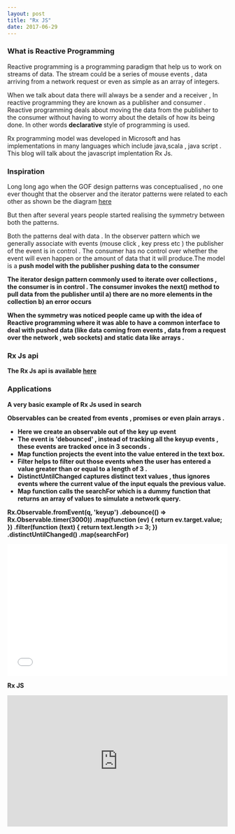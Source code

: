 ```yaml
---
layout: post
title: "Rx JS"
date: 2017-06-29
---
```


<h3> What is Reactive Programming </h3>

Reactive programming is a programming paradigm that help us to work on streams of data. The stream could be a series of mouse events , data arriving from a network request or even as simple as an array of integers.

When we talk about data there will always be a sender and a receiver , In reactive programming they are known as a publisher and consumer . Reactive programming deals about moving the data from the publisher to the consumer without having to worry about the details of how its being done. In other words <b> declarative </b> style of programming is used.

Rx programming model was developed in Microsoft and has implementations in many languages which include java,scala , java script . This blog will talk about the javascript implentation Rx Js.

<h3> Inspiration </h3>

Long long ago when the GOF design patterns was conceptualised , no one ever thought that the observer and the iterator patterns were related to each other as shown be the diagram  <a href="http://idiotechie.com/gang-of-four-gof-design-pattern"> here </a>

But then after several years people started realising the symmetry between both the patterns.

Both the patterns deal with data . In the observer pattern which we generally associate with events (mouse click , key press etc ) the publisher of the event is in control . The consumer has no control over whether the event will even happen or the amount of data that it will produce.The model is a <b> push model </model> with the publisher pushing data to the consumer

The iterator design pattern commonly used to iterate over collections , the consumer is in control . The consumer invokes the next() method to pull data from the publisher until a) there are no more elements in the collection b) an error occurs

When the symmetry was noticed people came up with the idea of Reactive programming where it was able to have a common interface to deal with pushed data (like data coming from events , data from a request over the network , web sockets)
and static data like arrays .

<h3> Rx Js api </h3>

The Rx Js api is available <a href="https://www.learnrxjs.io">here</a>

<h3> Applications </h3>

A very basic example of Rx Js used in search

Observables can be created from events , promises or even plain arrays .
<ul>
<li> Here we create an observable out of the key up event </li>
<li> The event is 'debounced' , instead of tracking all the keyup events , these events are tracked once in 3 seconds . </li>
<li> Map function projects the event into the value entered in the text box. </li>
<li> Filter helps to filter out those events when the user has entered a value greater than or equal to a length of 3 . </li>
<li> DistinctUntilChanged captures distinct text values , thus ignores events where the current value of the input equals the previous value.</li>
<li> Map function calls the searchFor which is a dummy function that returns an array of values to simulate a network query.</li>
</ul>

<div class="code">   

Rx.Observable.fromEvent(q, 'keyup')
                   .debounce(() => Rx.Observable.timer(3000))
                   .map(function (ev) { return ev.target.value; })
                   .filter(function (text) { return text.length >= 3; })
                   .distinctUntilChanged()
                   .map(searchFor)

</div>

<iframe width="100%" height="300" src="//jsfiddle.net/pree888/b3Los8j5/embedded/" allowfullscreen="allowfullscreen" frameborder="0"></iframe>



Rx JS 
<iframe width="100%" height="300" src="https://jsfiddle.net/pree888/vLxxe5rn/embedded/" allowfullscreen="allowfullscreen" frameborder="0"></iframe>

